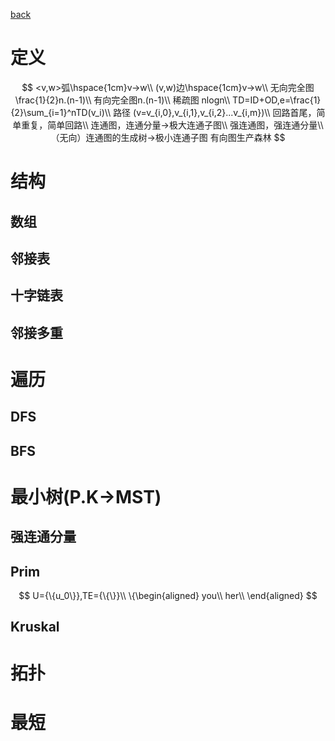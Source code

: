 
[back](README.md)

# 定义
$$
<v,w>弧\hspace{1cm}v→w\\
(v,w)边\hspace{1cm}v→w\\
无向完全图 \frac{1}{2}n.(n-1)\\
有向完全图n.(n-1)\\
稀疏图 nlogn\\
TD=ID+OD,e=\frac{1}{2}\sum_{i=1}^nTD(v_i)\\
路径 (v=v_{i,0},v_{i,1},v_{i,2}...v_{i,m})\\
回路首尾，简单重复，简单回路\\
连通图，连通分量→极大连通子图\\
强连通图，强连通分量\\
（无向）连通图的生成树→极小连通子图
有向图生产森林
$$
# 结构
## 数组
## 邻接表
## 十字链表
## 邻接多重
# 遍历
## DFS
## BFS
# 最小树(P.K→MST)
## 强连通分量
## Prim
$$
U={\{u_0\}},TE={\{\}}\\
\{\begin{aligned}
    you\\
    her\\
\end{aligned}
$$
## Kruskal
# 拓扑
# 最短











